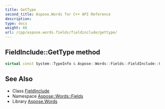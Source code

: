 ```yaml
---
title: GetType
second_title: Aspose.Words for C++ API Reference
description: 
type: docs
weight: 66
url: /cpp/aspose.words.fields/fieldinclude/gettype/
---
```

## FieldInclude::GetType method




```cpp
virtual const System::TypeInfo & Aspose::Words::Fields::FieldInclude::GetType() const override
```

## See Also

* Class [FieldInclude](../)
* Namespace [Aspose::Words::Fields](../../)
* Library [Aspose.Words](../../../)
